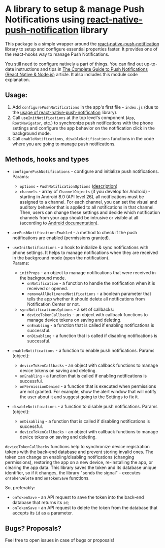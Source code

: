 # A library to setup & manage Push Notifications using [react-native-push-notification](https://github.com/zo0r/react-native-push-notification) library

This package is a simple wrapper around the [react-native-push-notification](https://github.com/zo0r/react-native-push-notification) library to setup and configure essential properties faster. It provides one of the react-hooks way to manage Push Notifications.

You still need to configure natively a part of things. You can find out up-to-date instructions and tips in [The Complete Guide to Push Notifications (React Native & Node.js)](https://stormotion.io/blog/) article. It also includes this module code explanation.

## Usage:

1. Add `configurePushNotifications` in the app's first file - `index.js` (due to the [usage of react-native-push-notification](https://github.com/zo0r/react-native-push-notification#usage) library).
2. Call `useInitNotifications` at the top level's component (`App`, `RootNavigator`, etc.) to synchronize push notifications with the phone settings and configure the app behavior on the notification click in the background mode.
3. Call `enableNotifications`, `disableNotifications` functions in the code where you are going to manage push notifications.

## Methods, hooks and types

- `configurePushNotifications` - configure and initialize push notifications.  
  Params:

  - `options` - `PushNotificationOptions` ([description](https://github.com/zo0r/react-native-push-notification#usage))
  - `channels` - array of `ChannelObjects` (if you develop for Android) - starting in Android 8.0 (API level 26), all notifications must be assigned to a channel. For each channel, you can set the visual and auditory behavior that is applied to all notifications in that channel. Then, users can change these settings and decide which notification channels from your app should be intrusive or visible at all (according to [Android documentation](https://developer.android.com/training/notify-user/channels)).

- `arePushNotificationsEnabled` - a method to check if the push notifications are enabled (permissions granted).

- `useInitNotifications` - a hook to initialize & sync notifications with phone settings. It helps to manage notifications when they are received in the background mode (open the notification).  
  Params:

  - `initProps` - an object to manage notifications that were received in the background mode.
    - `onNotification` - a function to handle the notification when it is received or opened.
    - `removeAllDeliveredNotifications` - a boolean parameter that tells the app whether it should delete all notifications from Notification Center or not.
  - `syncNotificationsOptions` - a set of callbacks:
    - `deviceTokenCallbacks` - an object with callback functions to manage device tokens on saving and deleting.
    - `onEnabling` - a function that is called if enabling notifications is successful.
    - `onDisabling` - a function that is called if disabling notifications is successful.

- `enableNotifications` - a function to enable push notifications.
  Params (object):

  - `deviceTokenCallbacks` - an object with callback functions to manage device tokens on saving and deleting.
  - `onEnabling` - a function that is called if enabling notifications is successful.
  - `onPermissionDenied` - a function that is executed when permissions are not granted. For example, show the alert window that will notify the user about it and suggest going to the Settings to fix it.

- `disableNotifications` - a function to disable push notifications.
  Params (object):
  - `onDisabling` - a function that is called if disabling notifications is successful.
  - `deviceTokenCallbacks` - an object with callback functions to manage device tokens on saving and deleting.

`deviceTokenCallbacks` functions help to synchronize device registration tokens with the back-end database and prevent storing invalid ones. The token can change on enabling/disabling notifications (changing permissions), restoring the app on a new device, re-installing the app, or clearing the app data. This library saves the token and its database unique identifier, so if it changes, the library "sends the signal" - executes `onTokenDelete` and `onTokenSave` functions.

So, preferably:

- `onTokenSave` - an API request to save the token into the back-end database that returns its `id`;
- `onTokenSave` - an API request to delete the token from the database that accepts its `id` as a parameter.

## Bugs? Proposals?

Feel free to open issues in case of bugs or proposals!
